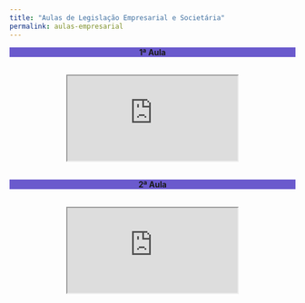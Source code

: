 ```yaml
---
title: "Aulas de Legislação Empresarial e Societária"
permalink: aulas-empresarial
---
```

<div style="text-align:center"><b><p style="background-color:SlateBlue;">1ª Aula</p></b></div>
<br>
<div class="container">
<div style="text-align:center"><iframe class="responsive-iframe" src="https://www.youtube.com/embed/rQE4Z77bvIY"></iframe></div></div>
<br>
<div style="text-align:center"><b><p style="background-color:SlateBlue;">2ª Aula</p></b></div>
<br>
<div class="container">
<div style="text-align:center"><iframe class="responsive-iframe" src="https://www.youtube.com/embed/30QaV94zYB0"></iframe></div></div>
<br>

